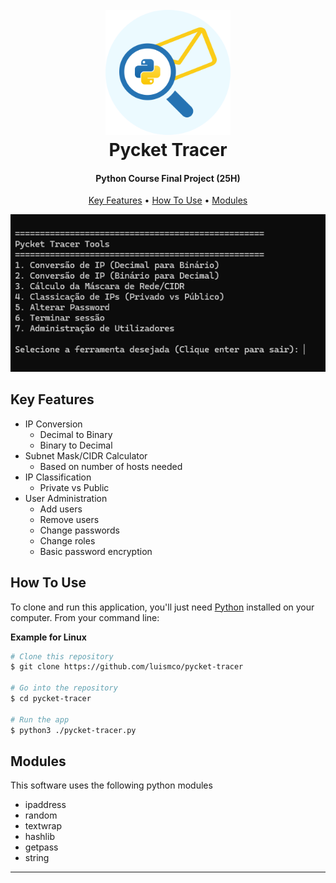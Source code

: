 
<h1 align="center">
  <br>
  <img src="https://raw.githubusercontent.com/luismco/pycket-tracer/refs/heads/main/images/pycket-tracer.svg" alt="Pycket Tracer" width="200">
  <br>
  Pycket Tracer
  <br>
</h1>

<h4 align="center">Python Course Final Project (25H)</h4>

<p align="center">
  <a href="#key-features">Key Features</a> •
  <a href="#how-to-use">How To Use</a> •
  <a href="#credits">Modules</a>
</p>

<p align="center">
<img src="https://raw.githubusercontent.com/luismco/pycket-tracer/refs/heads/main/images/screenshot.png" alt="screenshot">
<p/>

## Key Features

* IP Conversion
  - Decimal to Binary
  - Binary to Decimal
* Subnet Mask/CIDR Calculator
  - Based on number of hosts needed
* IP Classification
  - Private vs Public
* User Administration
  - Add users
  - Remove users
  - Change passwords
  - Change roles
  - Basic password encryption

## How To Use

To clone and run this application, you'll just need [Python](https://www.python.org/downloads/) installed on your computer. From your command line:

<b>Example for Linux</b>
```bash
# Clone this repository
$ git clone https://github.com/luismco/pycket-tracer

# Go into the repository
$ cd pycket-tracer

# Run the app
$ python3 ./pycket-tracer.py
```

## Modules

This software uses the following python modules

- ipaddress
- random
- textwrap
- hashlib
- getpass
- string

---


